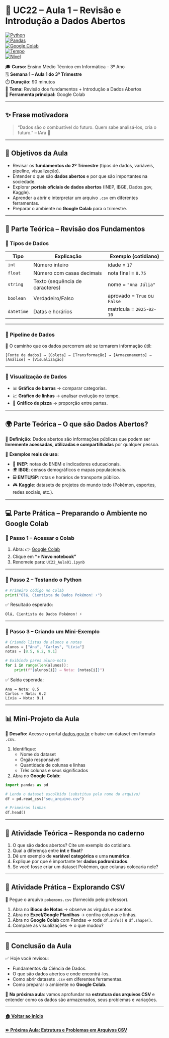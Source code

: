 # 📘 UC22 – Aula 1 – Revisão e Introdução a Dados Abertos  

[![Python](https://img.shields.io/badge/Python-3.11+-blue?logo=python&logoColor=white)](https://www.python.org/)  
[![Pandas](https://img.shields.io/badge/Pandas-Data%20Analysis-green?logo=pandas)](https://pandas.pydata.org/)  
[![Google Colab](https://img.shields.io/badge/Google%20Colab-Notebook-yellow?logo=googlecolab)](https://colab.research.google.com/)  
[![Tempo](https://img.shields.io/badge/Duração-90%20min-red)]()  
[![Nível](https://img.shields.io/badge/Nível-Iniciante%20➜%20Intermediário-purple)]()  

🎓 **Curso:** Ensino Médio Técnico em Informática – 3º Ano  
🗓️ **Semana 1 – Aula 1 do 3º Trimestre**  
⏱️ **Duração:** 90 minutos  
📍 **Tema:** Revisão dos fundamentos + Introdução a Dados Abertos  
🐍 **Ferramenta principal:** Google Colab  

---

## ✨ Frase motivadora  

> “Dados são o combustível do futuro. Quem sabe analisá-los, cria o futuro.” – IAra 🚀  

---

## 🎯 Objetivos da Aula  

- Revisar os **fundamentos do 2º Trimestre** (tipos de dados, variáveis, pipeline, visualização).  
- Entender o que são **dados abertos** e por que são importantes na sociedade.  
- Explorar **portais oficiais de dados abertos** (INEP, IBGE, Dados.gov, Kaggle).  
- Aprender a abrir e interpretar um arquivo `.csv` em diferentes ferramentas.  
- Preparar o ambiente no **Google Colab** para o trimestre.  

---

## 🧠 Parte Teórica – Revisão dos Fundamentos  

### 📌 Tipos de Dados  

| Tipo       | Explicação                      | Exemplo (cotidiano)          |
| ---------- | ------------------------------- | ---------------------------- |
| `int`      | Número inteiro                  | idade = `17`                 |
| `float`    | Número com casas decimais       | nota final = `8.75`          |
| `string`   | Texto (sequência de caracteres) | nome = `"Ana Júlia"`         |
| `boolean`  | Verdadeiro/Falso                | aprovado = `True` ou `False` |
| `datetime` | Datas e horários                | matrícula = `2025-02-10`     |

---

### 📌 Pipeline de Dados  

🔄 O caminho que os dados percorrem até se tornarem informação útil:  

```text
[Fonte de dados] → [Coleta] → [Transformação] → [Armazenamento] → [Análise] → [Visualização]
```

------

### 📌 Visualização de Dados

- 📊 **Gráfico de barras** → comparar categorias.
- 📈 **Gráfico de linhas** → analisar evolução no tempo.
- 🥧 **Gráfico de pizza** → proporção entre partes.

------

## 🌍 Parte Teórica – O que são Dados Abertos?

📖 **Definição:**
 Dados abertos são informações públicas que podem ser **livremente acessadas, utilizadas e compartilhadas** por qualquer pessoa.

📌 **Exemplos reais de uso:**

- 🏫 **INEP**: notas do ENEM e indicadores educacionais.
- 🌍 **IBGE**: censos demográficos e mapas populacionais.
- 🚍 **EMTU/SP**: rotas e horários de transporte público.
- 🎮 **Kaggle**: datasets de projetos do mundo todo (Pokémon, esportes, redes sociais, etc.).

------

## 💻 Parte Prática – Preparando o Ambiente no Google Colab

### 🔹 Passo 1 – Acessar o Colab

1. Abra: 👉 [Google Colab](https://colab.research.google.com)
2. Clique em **“+ Novo notebook”**
3. Renomeie para: `UC22_Aula01.ipynb`

------

### 🔹 Passo 2 – Testando o Python

```python
# Primeiro código no Colab
print("Olá, Cientista de Dados Pokémon! ⚡")
```

✅ Resultado esperado:

```
Olá, Cientista de Dados Pokémon! ⚡
```

------

### 🔹 Passo 3 – Criando um Mini-Exemplo

```python
# Criando listas de alunos e notas
alunos = ["Ana", "Carlos", "Lívia"]
notas = [8.5, 6.2, 9.1]

# Exibindo pares aluno-nota
for i in range(len(alunos)):
    print(f"{alunos[i]} → Nota: {notas[i]}")
```

✅ Saída esperada:

```
Ana → Nota: 8.5
Carlos → Nota: 6.2
Lívia → Nota: 9.1
```

------

## 📊 Mini-Projeto da Aula

🎯 **Desafio:** Acesse o portal [dados.gov.br](https://dados.gov.br) e baixe um dataset em formato `.csv`.

1. Identifique:
   - Nome do dataset
   - Órgão responsável
   - Quantidade de colunas e linhas
   - Três colunas e seus significados
2. Abra no **Google Colab**:

```python
import pandas as pd

# Lendo o dataset escolhido (substitua pelo nome do arquivo)
df = pd.read_csv("seu_arquivo.csv")

# Primeiras linhas
df.head()
```

------

## 💬 Atividade Teórica – Responda no caderno

1. O que são dados abertos? Cite um exemplo do cotidiano.
2. Qual a diferença entre **int** e **float**?
3. Dê um exemplo de **variável categórica** e uma **numérica**.
4. Explique por que é importante ter **dados padronizados**.
5. Se você fosse criar um dataset Pokémon, que colunas colocaria nele?

------

## 🧩 Atividade Prática – Explorando CSV

📌 Pegue o arquivo `pokemons.csv` (fornecido pelo professor).

1. Abra no **Bloco de Notas** → observe as vírgulas e acentos.
2. Abra no **Excel/Google Planilhas** → confira colunas e linhas.
3. Abra no **Google Colab** com Pandas → rode `df.info()` e `df.shape()`.
4. Compare as visualizações → o que mudou?

------

## 📎 Conclusão da Aula

✅ Hoje você revisou:

- Fundamentos da Ciência de Dados.
- O que são dados abertos e onde encontrá-los.
- Como abrir datasets `.csv` em diferentes ferramentas.
- Como preparar o ambiente no **Google Colab**.

🔮 **Na próxima aula**: vamos aprofundar na **estrutura dos arquivos CSV** e entender como os dados são armazenados, seus problemas e variações.

------

#### [🏠 Voltar ao Início](./README.md)

#### [⏩ Próxima Aula: Estrutura e Problemas em Arquivos CSV](./aula02.md)